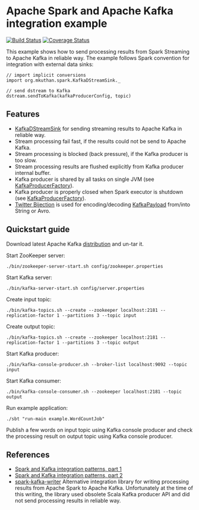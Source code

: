 # Apache Spark and Apache Kafka integration example

[![Build Status](https://travis-ci.org/mkuthan/example-spark-kafka.svg?branch=master)](https://travis-ci.org/mkuthan/example-spark-kafka) [![Coverage Status](https://img.shields.io/coveralls/mkuthan/example-spark-kafka.svg)](https://coveralls.io/r/mkuthan/example-spark-kafka?branch=master)

This example shows how to send processing results from Spark Streaming to Apache Kafka in reliable way.
The example follows Spark convention for integration with external data sinks:

    // import implicit conversions
    import org.mkuthan.spark.KafkaDStreamSink._
    
    // send dstream to Kafka
    dstream.sendToKafka(kafkaProducerConfig, topic)


## Features

* [KafkaDStreamSink](src/main/scala/org/mkuthan/spark/KafkaDStreamSink.scala) for sending streaming results to Apache Kafka in reliable way.
* Stream processing fail fast, if the results could not be send to Apache Kafka.
* Stream processing is blocked (back pressure), if the Kafka producer is too slow.
* Stream processing results are flushed explicitly from Kafka producer internal buffer.
* Kafka producer is shared by all tasks on single JVM (see [KafkaProducerFactory](src/main/scala/org/mkuthan/spark/KafkaProducerFactory.scala)).
* Kafka producer is properly closed when Spark executor is shutdown (see [KafkaProducerFactory](src/main/scala/org/mkuthan/spark/KafkaProducerFactory.scala)).
* [Twitter Bijection](https://github.com/twitter/bijection) is used for encoding/decoding [KafkaPayload](src/main/scala/org/mkuthan/spark/KafkaPayload.scala) from/into String or Avro.

## Quickstart guide

Download latest Apache Kafka [distribution](http://kafka.apache.org/downloads.html) and un-tar it. 

Start ZooKeeper server:

    ./bin/zookeeper-server-start.sh config/zookeeper.properties

Start Kafka server:

    ./bin/kafka-server-start.sh config/server.properties

Create input topic:

    ./bin/kafka-topics.sh --create --zookeeper localhost:2181 --replication-factor 1 --partitions 3 --topic input

Create output topic:

    ./bin/kafka-topics.sh --create --zookeeper localhost:2181 --replication-factor 1 --partitions 3 --topic output

Start Kafka producer:

    ./bin/kafka-console-producer.sh --broker-list localhost:9092 --topic input

Start Kafka consumer:

    ./bin/kafka-console-consumer.sh --zookeeper localhost:2181 --topic output

Run example application:

    ./sbt "run-main example.WordCountJob"

Publish a few words on input topic using Kafka console producer and check the processing result on output topic using Kafka console producer.

## References

* [Spark and Kafka integration patterns, part 1](http://mkuthan.github.io/blog/2015/08/06/spark-kafka-integration1/)
* [Spark and Kafka integration patterns, part 2](http://mkuthan.github.io/blog/2016/01/29/spark-kafka-integration2/)
* [spark-kafka-writer](https://github.com/cloudera/spark-kafka-writer)
Alternative integration library for writing processing results from Apache Spark to Apache Kafka. 
Unfortunately at the time of this writing, the library used obsolete Scala Kafka producer API and did not send processing results in reliable way.
